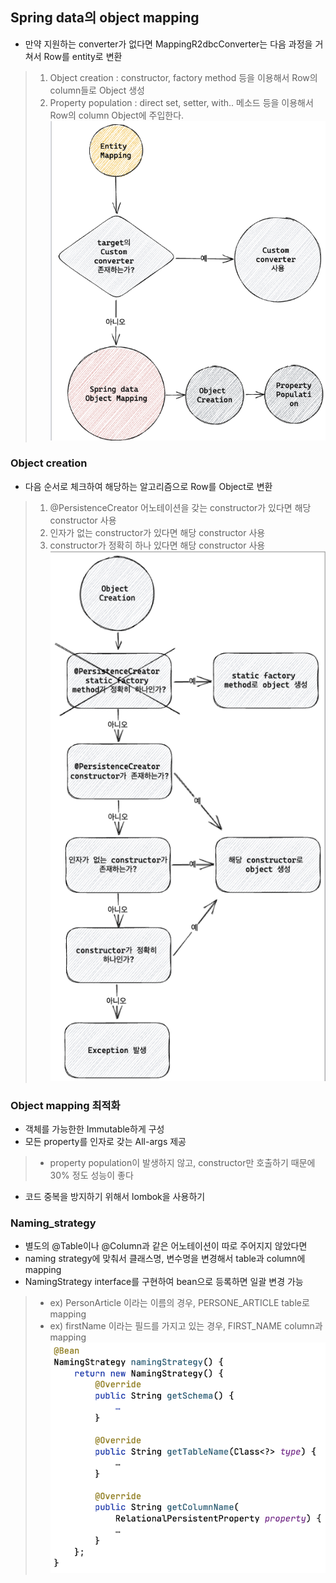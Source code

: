 ## Spring data의 object mapping
- 만약 지원하는 converter가 없다면 MappingR2dbcConverter는 다음 과정을 거쳐서 Row를 entity로 변환
> 1. Object creation : constructor, factory method 등을 이용해서 Row의 column들로 Object 생성
> 2. Property population : direct set, setter, with.. 메소드 등을 이용해서 Row의 column Object에 주입한다.  
> ![springData_objectMapping](./img/springData_objectMapping.png)  
### Object creation 
- 다음 순서로 체크하여 해당하는 알고리즘으로 Row를 Object로 변환
> 1. @PersistenceCreator 어노테이션을 갖는 constructor가 있다면 해당 constructor 사용
> 2. 인자가 없는 constructor가 있다면 해당 constructor 사용
> 3. constructor가 정확히 하나 있다면 해당 constructor 사용    
> ![object_creation](./img/object_creation.png)    

### Object mapping 최적화
 - 객체를 가능한한 Immutable하게 구성
 - 모든 property를 인자로 갖는 All-args 제공
> - property population이 발생하지 않고, constructor만 호출하기 때문에 30% 정도 성능이 좋다
- 코드 중복을 방지하기 위해서 lombok을 사용하기

### Naming_strategy
- 별도의 @Table이나 @Column과 같은 어노테이션이 따로 주어지지 않았다면
- naming strategy에 맞춰서 클래스명, 변수명을 변경해서 table과 column에 mapping
- NamingStrategy interface를 구현하여 bean으로 등록하면 일괄 변경 가능
> - ex) PersonArticle 이라는 이름의 경우, PERSONE_ARTICLE table로 mapping
> - ex) firstName 이라는 필드를 가지고 있는 경우, FIRST_NAME column과 mapping
> ![Naming_strategy](./img/Naming_strategy.png)        